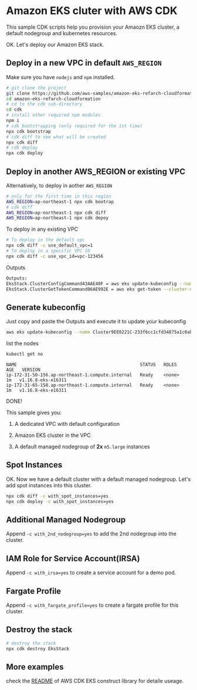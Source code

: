 # Amazon EKS cluter with AWS CDK

This sample CDK scripts help you provision your Amaozn EKS cluster, a default nodegroup and kubernetes resources.



OK. Let's deploy our Amazon EKS stack.

## Deploy in a new VPC in default `AWS_REGION`

Make sure you have `nodejs` and `npm` installed.


```bash
# git clone the project
git clone https://github.com/aws-samples/amazon-eks-refarch-cloudformation.git
cd amazon-eks-refarch-cloudformation
# cd to the cdk sub-directory
cd cdk
# install other required npm modules
npm i
# cdk bootstrapping (only required for the 1st time)
npx cdk bootstrap
# cdk diff to see what will be created
npx cdk diff
# cdk deploy
npx cdk deploy
```

## Deploy in another AWS_REGION or existing VPC

Alternatively, to deploy in aother `AWS_REGION`

```bash
# only for the first time in this region
AWS_REGION=ap-northeast-1 npx cdk bootrap
# cdk diff
AWS_REGION=ap-northeast-1 npx cdk diff
AWS_REGION=ap-northeast-1 npx cdk depoy
```

To deploy in any existing VPC

```bash
# To deploy in the default vpc
npx cdk diff -c use_default_vpc=1
# To deploy in a specific VPC ID
npx cdk diff -c use_vpc_id=vpc-123456
```


Outputs

```bash
Outputs:
EksStack.ClusterConfigCommand43AAE40F = aws eks update-kubeconfig --name Cluster9EE0221C-233f6cc1cfd34875a1c0ab20608b7870 --region ap-northeast-1 --role-arn arn:aws:iam::112233445566:role/EksStack-AdminRole38563C57-XU0ZUABAG56M
EksStack.ClusterGetTokenCommand06AE992E = aws eks get-token --cluster-name Cluster9EE0221C-233f6cc1cfd34875a1c0ab20608b7870 --region ap-northeast-1 --role-arn arn:aws:iam::112233445566:role/EksStack-AdminRole38563C57-XU0ZUABAG56M
```

## Generate kubeconfig

Just copy and paste the Outputs and execute it to update your kubeconfig

```bash
aws eks update-kubeconfig --name Cluster9EE0221C-233f6cc1cfd34875a1c0ab20608b7870 --region ap-northeast-1 --role-arn arn:aws:iam::112233445566:role/EksStack-AdminRole38563C57-XU0ZUABAG56M
```

list the nodes

```bash
kubectl get no
```

```
NAME                                               STATUS   ROLES    AGE   VERSION
ip-172-31-50-156.ap-northeast-1.compute.internal   Ready    <none>   1m   v1.16.8-eks-e16311
ip-172-31-65-158.ap-northeast-1.compute.internal   Ready    <none>   1m   v1.16.8-eks-e16311
```



DONE!

This sample gives you:

1) A dedicated VPC with default configuration

2) Amazon EKS cluster in the VPC

3) A default managed nodegroup of **2x** `m5.large` instances

## Spot Instances

OK. Now we have a default cluster with a default managed nodegroup. Let's add spot instances into this cluster.


```bash
npx cdk diff -c with_spot_instances=yes
npx cdk deploy -c with_spot_instances=yes
```

## Additional Managed Nodegroup


Append `-c with_2nd_nodegroup=yes` to add the 2nd nodegroup into the cluster.

## IAM Role for Service Account(IRSA)


Append `-c with_irsa=yes` to create a service account for a demo pod.


## Fargate Profile


Append `-c with_fargate_profile=yes` to create a fargate profile for this cluster.


## Destroy the stack

```bash
# destroy the stack
npx cdk destroy EksStack
```

## More examples

check the [README](https://github.com/aws/aws-cdk/tree/master/packages/%40aws-cdk/aws-eks) of AWS CDK EKS construct library for detaile useage.

